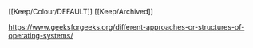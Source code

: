 [[Keep/Colour/DEFAULT]] [[Keep/Archived]] 

https://www.geeksforgeeks.org/different-approaches-or-structures-of-operating-systems/
